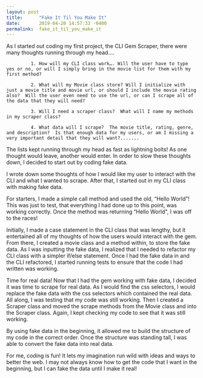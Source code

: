 ```yaml
---
layout: post
title:      "Fake It Til You Make It"
date:       2019-04-20 14:57:33 -0400
permalink:  fake_it_til_you_make_it
---
```



As I started out coding my first project, the CLI Gem Scraper, there were many thoughts running through my head….

             1. How will my CLI class work…. Will the user have to type yes or no, or will I simply bring in the movie list for them with my first method?
              
             2. What will my Movie class store? Will I initialize with just a movie title and movie url, or should I include the movie rating also?  Will the user even need to use the url, or can I scrape all of the data that they will need? 
              
             3. Will I need a scraper class?  What will I name my methods in my scraper class?
             
             4. What data will I scrape?  The movie title, rating, genre, and description?  Is that enough data for my users, or am I missing a very important detail that they will want?.......
						 
						 
The lists kept running through my head as fast as lightning bolts!  As one thought would leave, another would enter.  In order to slow these thoughts down, I decided to start out by coding fake data.  
	
I wrote down some thoughts of how I would like my user to interact with the CLI and what I wanted to scrape.  After that, I started out in my CLI class with making fake data.  

For starters, I made a simple call method and used the old, “Hello World”!  This was just to test, that everything I had done up to this point, was working correctly.  Once the method was returning “Hello World", I was off to the races!  

Initially, I made a case statement in the CLI class that was lengthy, but it entertained all of my thoughts of how the users would interact with the gem.  From there, I created a movie class and a method within, to store the fake data.   As I was inputting the fake data, I realized that I needed to refactor my CLI class with a simpler if/else statement.  Once I had the fake data in and the CLI refactored, I started running tests to ensure that the code I had written was working. 

Time for real data!
Now that I had the gem working with fake data, I decided it was time to scrape for real data.  As I would find  the css selectors, I would replace the fake data with the css selectors which contained the real data.  All along, I was testing that my code was still working.  Then I created a  Scraper class and moved the scrape methods from the Movie class and into the Scraper class.  Again, I kept checking my code to see that it was still working.

By using fake data in the beginning, it allowed me to build the structure of my code in the correct order.  Once the structure was standing tall, I was able to convert the fake data into real data.  

For me, coding is fun!  It lets my imagination run wild with ideas and ways to better the web.  I may not always know how to get the code that I want in the beginning, but I can fake the data until I make it real!

